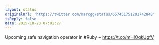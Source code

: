 ```yaml
---
layout: status
originalUrl: 'https://twitter.com/marcgg/status/657451751201742848'
isReply: false
date: 2015-10-23 07:01:27
---
```


Upcoming safe navigation operator in #Ruby ~ https://t.co/mHIOqkUgfV
